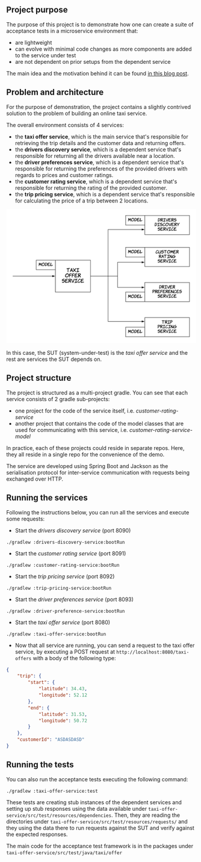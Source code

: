 ## Project purpose
The purpose of this project is to demonstrate how one 
can create a suite of acceptance tests in a microservice environment that:
* are lightweight
* can evolve with minimal code changes as more components are added to the service under test
* are not dependent on prior setups from the dependent service

The main idea and the motivation behind it can be found [in this blog post](https://dimosr.github.io/acceptance-tests-with-spring/).

## Problem and architecture

For the purpose of demonstration, the project contains a slightly contrived solution 
to the problem of building an online taxi service.

The overall environment consists of 4 services:
* the **taxi offer service**, which is the main service that's 
responsible for retrieving the trip details and the customer data 
and returning offers.
* the **drivers discovery service**, which is a dependent service that's
responsible for returning all the drivers available near a location.
* the **driver preferences service**, which is a dependent service that's
responsible for returning the preferences of the provided drivers with regards
to prices and customer ratings.
* the **customer rating service**, which is a dependent service that's
responsible for returning the rating of the provided customer.
* the **trip pricing service**, which is a dependent service that's
responsible for calculating the price of a trip between 2 locations.

![architecture diagram](img/architecture-diagram.png)

In this case, the SUT (system-under-test) is the *taxi offer service* and
the rest are services the SUT depends on.

## Project structure

The project is structured as a multi-project gradle.
You can see that each service consists of 2 gradle sub-projects:
* one project for the code of the service itself, i.e. *customer-rating-service*
* another project that contains the code of the model classes that are used for communicating with this service, i.e. *customer-rating-service-model*

In practice, each of these projects could reside in separate repos. 
Here, they all reside in a single repo for the convenience of the demo.

The service are developed using Spring Boot and Jackson as the serialisation protocol for inter-service communication with requests being exchanged over HTTP.

## Running the services
Following the instructions below, you can run all the services and execute some requests:
* Start the *drivers discovery service* (port 8090)
```
./gradlew :drivers-discovery-service:bootRun
```
* Start the *customer rating service* (port 8091)
```
./gradlew :customer-rating-service:bootRun
```
* Start the *trip pricing service* (port 8092)
```
./gradlew :trip-pricing-service:bootRun
```
* Start the *driver preferences service* (port 8093)
```
./gradlew :driver-preference-service:bootRun
```
* Start the *taxi offer service* (port 8080)
```
./gradlew :taxi-offer-service:bootRun
```
* Now that all service are running, you can send a request to the taxi offer service,
by executing a POST request at `http://localhost:8080/taxi-offers` with a body of the following type:
```json
{
	"trip": {
		"start": {
			"latitude": 34.43,
			"longitude": 52.12
		},
		"end": {
			"latitude": 31.53,
			"longitude": 50.72
		}
	},
	"customerId": "ASDASDASD"
}
```

## Running the tests
You can also run the acceptance tests executing the following command:
```
./gradlew :taxi-offer-service:test
```
These tests are creating stub instances of the dependent services and 
setting up stub responses using the data available under `taxi-offer-service/src/test/resources/dependencies`.
Then, they are reading the directories under `taxi-offer-service/src/test/resources/requests/`
and they using the data there to run requests against the SUT and verify against the expected responses.

The main code for the acceptance test framework is in the packages under `taxi-offer-service/src/test/java/taxi/offer`
